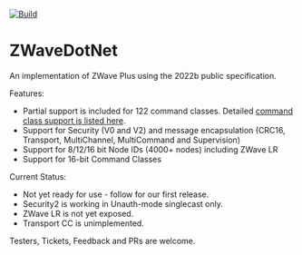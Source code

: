 [![Build](https://github.com/jdomnitz/ZWaveDotNet/actions/workflows/dotnet.yml/badge.svg)](https://github.com/jdomnitz/ZWaveDotNet/actions/workflows/dotnet.yml)
# ZWaveDotNet
An implementation of ZWave Plus using the 2022b public specification. 

Features:
* Partial support is included for 122 command classes.  Detailed [command class support is listed here](SupportedCommandClasses.md).
* Support for Security (V0 and V2) and message encapsulation (CRC16, Transport, MultiChannel, MultiCommand and Supervision)
* Support for 8/12/16 bit Node IDs (4000+ nodes) including ZWave LR
* Support for 16-bit Command Classes

Current Status:
* Not yet ready for use - follow for our first release. 
* Security2 is working in Unauth-mode singlecast only.
* ZWave LR is not yet exposed.
* Transport CC is unimplemented.

Testers, Tickets, Feedback and PRs are welcome.